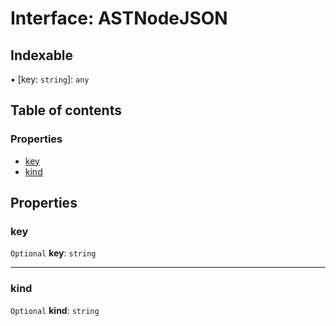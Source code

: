 # Interface: ASTNodeJSON

## Indexable

▪ \[key: `string`]: `any`

## Table of contents

### Properties

* [key](/en/auto-docs/free-layout-editor/interfaces/ASTNodeJSON.md#key)
* [kind](/en/auto-docs/free-layout-editor/interfaces/ASTNodeJSON.md#kind)

## Properties

### key

`Optional` **key**: `string`

***

### kind

`Optional` **kind**: `string`
